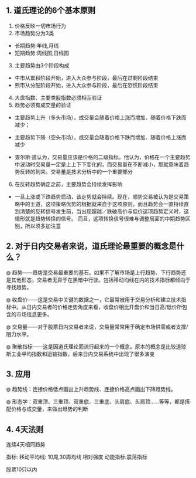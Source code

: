 
## 1. 道氏理论的6个基本原则
1. 价格反映一切市场行为
2. 市场趋势分为3类
- 长期趋势:年线,月线
- 短期趋势:周线图,日线图
3. 主要趋势由3个阶段构成
- 牛市从累积阶段开始，进入大众参与阶段，最后在过剩阶段结束
- 熊市从分配阶段开始，进入大众参与阶段，最后在恐慌阶段结束
4. 大盘指数、主要类股指数必须相互验证
5. 趋势必须有成交量的验证
- 主要趋势上升（多头市场），成交量会随着价格上涨而增加、随着价格下跌而减少；

- 主要趋势下降（空头市场），成交量会随着价格下跌而增加、随着价格上涨而减少

- 查尔斯·道认为，交易量应该是价格的二级指标。他认为，价格在一个主要趋势中波动时交易量一定是上上下下变化的，而交易量在不断减小，那就意味着趋势反转的到来。交易量是技术分析中的一个重要部分
6. 在反转趋势确定之前，主要趋势会持续发挥影响
- 一旦上涨或下跌趋势启动，该走势就会持续。现在，顺势交易被认为是交易策略中的王道，这项策略优势的根据就来自于这项原则。而且趋势会一直持续直到清楚的反转信号发生前，当出现超越／跌破高价与低价这项趋势定义时，这情形就是趋势转换的信号。
而且，这项转换信号很难与调整局面的中期趋势区别，所以须多加注意
## 2. 对于日内交易者来说，道氏理论最重要的概念是什么？
◍ 趋势——趋势是交易最重要的基石。如果不了解市场是上行趋势、下行趋势还是其他形态，交易者无异于在黑暗中行驶。包括移动均线在内的技术指标都倾向于寻找趋势。

◍ 收盘价——这是交易中关键的数据之一，它最常被用于交易分析和建立技术指标中。从日内交易者的价格走势角度来看，收盘价相比开盘价和当日高/低价所包含的市场信息更多。

◍ 交易量——对于股票日内交易者来说，交易量常常用于确定市场供需或者支撑/阻力水平。

◍ 聚散指标——这是因道氏理论而流行起来的一个概念。原本的概念是比较道琼斯工业平均指数和运输指数，后来日内交易系统中出现了很多演变
## 3. 应用
◍ 趋势线：连接价格低点画出上升趋势线、连接价格高点画出下降趋势线。

◍ 形态学：双重顶、三重顶、双重底、三重底、头肩底、头肩顶……等等，都是搭配价格与成交量，来做出趋势的判断
## 4. 4天法则
连续4天相同趋势

指标:
移动平均线: 10周,30周均线
相对强度
动能指标:震荡指标

股票10只以内







